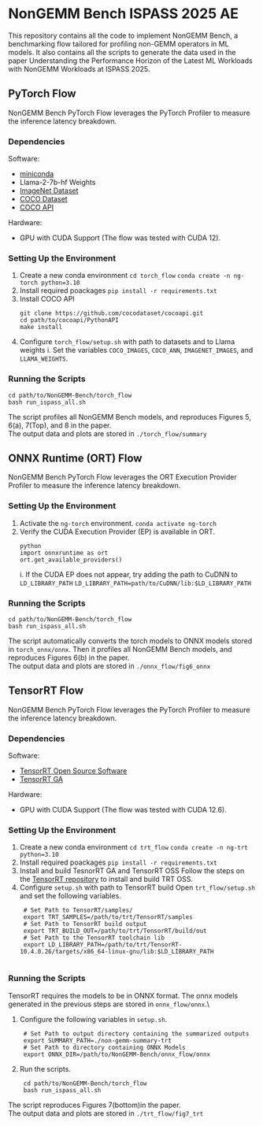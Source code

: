 # NonGEMM Bench ISPASS 2025 AE
This repository contains all the code to implement NonGEMM Bench, a benchmarking flow tailored for profiling non-GEMM operators in ML models. It also contains all the scripts to generate the data used in the paper Understanding the Performance Horizon of the Latest ML Workloads with NonGEMM Workloads at ISPASS 2025.

## PyTorch Flow
NonGEMM Bench PyTorch Flow leverages the PyTorch Profiler to measure the inference latency breakdown.
### Dependencies
Software:
- [miniconda](https://www.anaconda.com/docs/getting-started/miniconda/main)
- Llama-2-7b-hf Weights
- [ImageNet Dataset](https://www.image-net.org/)
- [COCO Dataset](https://cocodataset.org/#home)
- [COCO API](https://github.com/cocodataset/cocoapi)

Hardware:
- GPU with CUDA Support (The flow was tested with CUDA 12).
### Setting Up the Environment
1. Create a new conda environment
   `cd torch_flow` 
   `conda create -n ng-torch python=3.10`
2. Install required poackages
   `pip install -r requirements.txt`
3. Install COCO API
   ```
   git clone https://github.com/cocodataset/cocoapi.git
   cd path/to/cocoapi/PythonAPI
   make install 
   ```
4. Configure `torch_flow/setup.sh` with path to datasets and to Llama weights
   i. Set the variables `COCO_IMAGES`, `COCO_ANN`, `IMAGENET_IMAGES`, and `LLAMA_WEIGHTS`.   
### Running the Scripts
```
cd path/to/NonGEMM-Bench/torch_flow
bash run_ispass_all.sh
```
The script profiles all NonGEMM Bench models, and reproduces Figures 5, 6(a), 7(Top), and 8 in the paper.\
The output data and plots are stored in `./torch_flow/summary`

## ONNX Runtime (ORT) Flow
NonGEMM Bench PyTorch Flow leverages the ORT Execution Provider Profiler to measure the inference latency breakdown.
### Setting Up the Environment 
1. Activate the `ng-torch` environment.
   `conda activate ng-torch`
2. Verify the CUDA Execution Provider (EP) is available in ORT.
   ```
   python
   import onnxruntime as ort
   ort.get_available_providers()
   ```
   i. If the CUDA EP does not appear, try adding the path to CuDNN to `LD_LIBRARY_PATH`
     `LD_LIBRARY_PATH=path/to/CuDNN/lib:$LD_LIBRARY_PATH`
### Running the Scripts
```
cd path/to/NonGEMM-Bench/torch_flow
bash run_ispass_all.sh
```
The script automatically converts the torch models to ONNX models stored in `torch_onnx/onnx`. Then it profiles all NonGEMM Bench models, and reproduces Figures 6(b) in the paper.\
The output data and plots are stored in `./onnx_flow/fig6_onnx`

## TensorRT Flow
NonGEMM Bench PyTorch Flow leverages the PyTorch Profiler to measure the inference latency breakdown.
### Dependencies
Software:
- [TensorRT Open Source Software](https://github.com/NVIDIA/TensorRT/tree/release/10.4)
- [TensorRT GA](https://developer.nvidia.com/tensorrt-getting-started)
  
Hardware:
- GPU with CUDA Support (The flow was tested with CUDA 12.6).
### Setting Up the Environment
1. Create a new conda environment
   `cd trt_flow` 
   `conda create -n ng-trt python=3.10`
2. Install required poackages
   `pip install -r requirements.txt`
3. Install and build TesnorRT GA and TensorRT OSS
   Follow the steps on the [TensorRT repository](https://github.com/NVIDIA/TensorRT/tree/release/10.4?tab=readme-ov-file) to install and build TRT OSS.
4. Configure `setup.sh` with path to TensorRT build
  Open `trt_flow/setup.sh` and set the following variables.
   ```
    # Set Path to TensorRT/samples/
    export TRT_SAMPLES=/path/to/trt/TensorRT/samples
    # Set Path to TensorRT build output 
    export TRT_BUILD_OUT=/path/to/trt/TensorRT/build/out     
    # Set Path to the TensorRT toolchain lib
    export LD_LIBRARY_PATH=/path/to/trt/TensorRT-10.4.0.26/targets/x86_64-linux-gnu/lib:$LD_LIBRARY_PATH
       
   ```
### Running the Scripts
TensorRT requires the models to be in ONNX format. The onnx models generated in the previous steps are stored in `onnx_flow/onnx`.\
1. Configure the following variables in `setup.sh`.
   ```
    # Set Path to output directory containing the summarized outputs
    export SUMMARY_PATH=./non-gemm-summary-trt
    # Set Path to directory containing ONNX Models
    export ONNX_DIR=/path/to/NonGEMM-Bench/onnx_flow/onnx
   ```
2. Run the scripts.
   ```
    cd path/to/NonGEMM-Bench/torch_flow
    bash run_ispass_all.sh
   ```
The script reproduces Figures 7(bottom)in the paper.\
The output data and plots are stored in `./trt_flow/fig7_trt`


